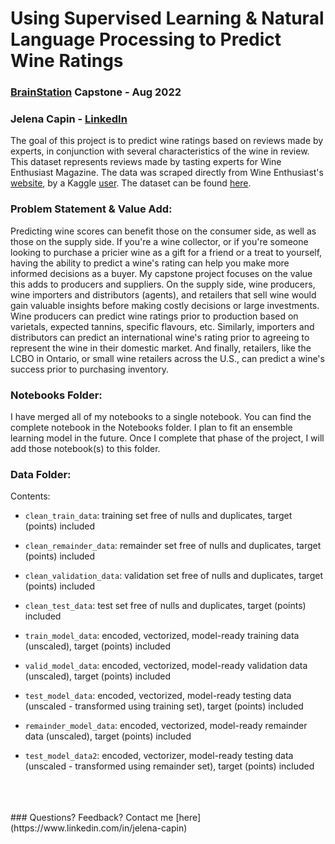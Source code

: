 # Using Supervised Learning & Natural Language Processing to Predict Wine Ratings 
### [BrainStation](https://brainstation.io) Capstone - Aug 2022
### Jelena Capin - [LinkedIn](https://www.linkedin.com/in/jelena-capin)

The goal of this project is to predict wine ratings based on reviews made by experts, in conjunction with several characteristics of the wine in review. This dataset represents reviews made by tasting experts for Wine Enthusiast Magazine. The data was scraped directly from Wine Enthusiast's [website](https://www.winemag.com/), by a Kaggle [user](https://www.kaggle.com/zynicide). The dataset can be found [here](https://www.kaggle.com/datasets/zynicide/wine-reviews?select=winemag-data-130k-v2.csv). 

### Problem Statement & Value Add:
Predicting wine scores can benefit those on the consumer side, as well as those on the supply side. If you're a wine collector, or if you're someone looking to purchase a pricier wine as a gift for a friend or a treat to yourself, having the ability to predict a wine's rating can help you make more informed decisions as a buyer. My capstone project focuses on the value this adds to producers and suppliers. On the supply side, wine producers, wine importers and distributors (agents), and retailers that sell wine would gain valuable insights before making costly decisions or large investments. Wine producers can predict wine ratings prior to production based on varietals, expected tannins, specific flavours, etc. Similarly, importers and distributors can predict an international wine's rating prior to agreeing to represent the wine in their domestic market. And finally, retailers, like the LCBO in Ontario, or small wine retailers across the U.S., can predict a wine's success prior to purchasing inventory. 

### Notebooks Folder:
I have merged all of my notebooks to a single notebook. You can find the complete notebook in the Notebooks folder. I plan to fit an ensemble learning model in the future. Once I complete that phase of the project, I will add those notebook(s) to this folder. 

### Data Folder:
Contents:

* `clean_train_data`: training set free of nulls and duplicates, target (points) included
* `clean_remainder_data`: remainder set free of nulls and duplicates, target (points) included
* `clean_validation_data`: validation set free of nulls and duplicates, target (points) included
* `clean_test_data`: test set free of nulls and duplicates, target (points) included

* `train_model_data`: encoded, vectorized, model-ready training data (unscaled), target (points) included
* `valid_model_data`: encoded, vectorized, model-ready validation data (unscaled), target (points) included
* `test_model_data`: encoded, vectorized, model-ready testing data (unscaled - transformed using training set), target (points) included
* `remainder_model_data`: encoded, vectorized, model-ready remainder data (unscaled), target (points) included
* `test_model_data2`: encoded, vectorizer, model-ready testing data (unscaled - transformed using remainder set), target (points) included
<br>
<br>
<br>
### Questions? Feedback? Contact me [here](https://www.linkedin.com/in/jelena-capin)
